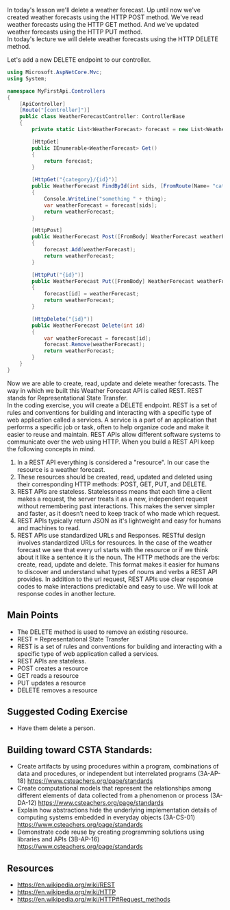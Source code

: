 In today's lesson we'll delete a weather forecast.  Up until now we've created weather forecasts using the HTTP POST method. 
We've read weather forecasts using the HTTP GET method. And we've updated weather forecasts using the HTTP PUT method.  
In today's lecture we will delete weather forecasts using the HTTP DELETE method.

Let's add a new DELETE endpoint to our controller.

``` cs
using Microsoft.AspNetCore.Mvc;
using System;

namespace MyFirstApi.Controllers
{
    [ApiController]
    [Route("[controller]")]
    public class WeatherForecastController: ControllerBase
    {
        private static List<WeatherForecast> forecast = new List<WeatherForecast>();

        [HttpGet]
        public IEnumerable<WeatherForecast> Get()
        {
            return forecast;
        }

        [HttpGet("{category}/{id}")]
        public WeatherForecast FindById(int sids, [FromRoute(Name= "category")] string thing, int identifier)
        {
            Console.WriteLine("something " + thing);
            var weatherForecast = forecast[sids];
            return weatherForecast;
        }

        [HttpPost]
        public WeatherForecast Post([FromBody] WeatherForecast weatherForecast)
        {
            forecast.Add(weatherForecast);
            return weatherForecast;
        }

        [HttpPut("{id}")]
        public WeatherForecast Put([FromBody] WeatherForecast weatherForecast, [FromRoute] int id)
        {
            forecast[id] = weatherForecast;
            return weatherForecast;
        }

        [HttpDelete("{id}")]
        public WeatherForecast Delete(int id)
        {
            var weatherForecast = forecast[id];
            forecast.Remove(weatherForecast);
            return weatherForecast;
        }
    }
}
```
Now we are able to create, read, update and delete weather forecasts.  The way in which we built this Weather Forecast API is called REST.  REST stands for Representational State Transfer.  
In the coding exercise, you will create a DELETE endpoint. REST is a set of rules and conventions for building and interacting with a specific type of web application called a services. 
A service is a part of an application that performs a specific job or task, often to help organize code and make it easier to reuse and maintain.
REST APIs allow different software systems to communicate over the web using HTTP.  When you build a REST API keep the following concepts in mind.
1. In a REST API everything is considered a "resource".  In our case the resource is a weather forecast.
2. These resources should be created, read, updated and deleted using their corresponding HTTP methods: POST, GET, PUT, and DELETE.
3. REST APIs are stateless.  Statelessness means that each time a client makes a request, the server treats it as a new, independent request without remembering past interactions. This makes the server simpler and faster, as it doesn’t need to keep track of who made which request.
4. REST APIs typically return JSON as it's lightweight and easy for humans and machines to read.
5. REST APIs use standardized URLs and Responses.  RESTful design involves standardized URLs for resources.  In the case of the weather forecast we see that every url starts with the resource or if we think about it like a sentence it is the noun.  The HTTP methods are the verbs: create, read, update and delete.  This format makes it easier for humans to discover and understand what types of nouns and verbs a REST API provides.  In addition to the url request, REST APIs use clear response codes to make interactions predictable and easy to use.  We will look at response codes in another lecture.

## Main Points
- The DELETE method is used to remove an existing resource.
- REST = Representational State Transfer
- REST is a set of rules and conventions for building and interacting with a specific type of web application called a services.
- REST APIs are stateless.
- POST creates a resource
- GET reads a resource
- PUT updates a resource
- DELETE removes a resource

## Suggested Coding Exercise
- Have them delete a person.

## Building toward CSTA Standards:
- Create artifacts by using procedures within a program, combinations of data and procedures, or independent but interrelated programs (3A-AP-18) https://www.csteachers.org/page/standards
- Create computational models that represent the relationships among different elements of data collected from a phenomenon or process (3A-DA-12) https://www.csteachers.org/page/standards
- Explain how abstractions hide the underlying implementation details of computing systems embedded in everyday objects (3A-CS-01) https://www.csteachers.org/page/standards
- Demonstrate code reuse by creating programming solutions using libraries and APIs (3B-AP-16) https://www.csteachers.org/page/standards

## Resources
- https://en.wikipedia.org/wiki/REST
- https://en.wikipedia.org/wiki/HTTP
- https://en.wikipedia.org/wiki/HTTP#Request_methods
